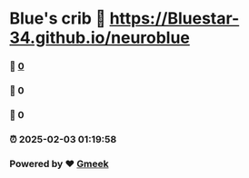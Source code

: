 # Blue's crib :link: https://Bluestar-34.github.io/neuroblue 
### :page_facing_up: [0](https://Bluestar-34.github.io/neuroblue/tag.html) 
### :speech_balloon: 0 
### :hibiscus: 0 
### :alarm_clock: 2025-02-03 01:19:58 
### Powered by :heart: [Gmeek](https://github.com/Meekdai/Gmeek)
